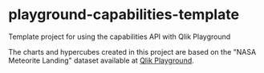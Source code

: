 # playground-capabilities-template
Template project for using the capabilities API with Qlik Playground

The charts and hypercubes created in this project are based on the "NASA Meteorite Landing" dataset available at [Qlik Playground](http://playground.qlik.com).